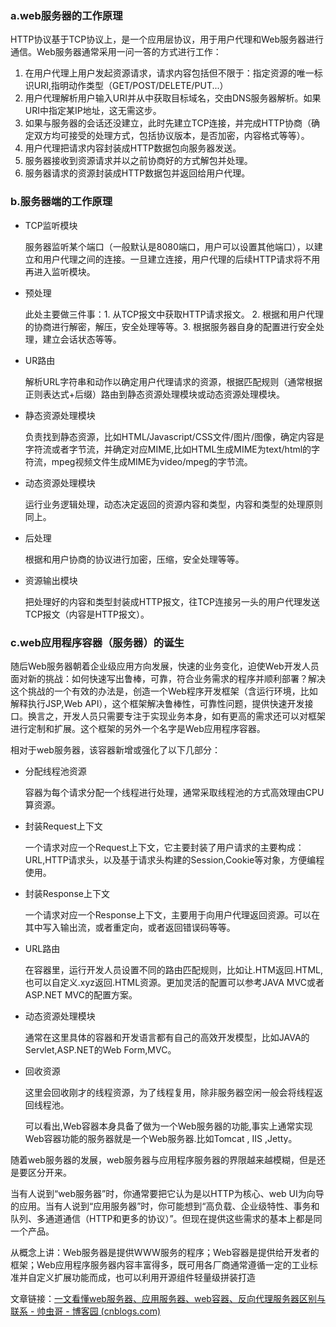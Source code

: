 ### a.web服务器的工作原理

HTTP协议基于TCP协议上，是一个应用层协议，用于用户代理和Web服务器进行通信。Web服务器通常采用一问一答的方式进行工作：

1. 在用户代理上用户发起资源请求，请求内容包括但不限于：指定资源的唯一标识URI,指明动作类型（GET/POST/DELETE/PUT...）
2. 用户代理解析用户输入URI并从中获取目标域名，交由DNS服务器解析。如果URI中指定某IP地址，这无需这步。
3. 如果与服务器的会话还没建立，此时先建立TCP连接，并完成HTTP协商（确定双方均可接受的处理方式，包括协议版本，是否加密，内容格式等等）。
4. 用户代理把请求内容封装成HTTP数据包向服务器发送。
5. 服务器接收到资源请求并以之前协商好的方式解包并处理。
6. 服务器请求的资源封装成HTTP数据包并返回给用户代理。



### b.服务器端的工作原理

- TCP监听模块

  服务器监听某个端口（一般默认是8080端口，用户可以设置其他端口），以建立和用户代理之间的连接。一旦建立连接，用户代理的后续HTTP请求将不用再进入监听模块。

- 预处理

  此处主要做三件事：1. 从TCP报文中获取HTTP请求报文。 2. 根据和用户代理的协商进行解密，解压，安全处理等等。3. 根据服务器自身的配置进行安全处理，建立会话状态等等。

- UR路由

  解析URL字符串和动作以确定用户代理请求的资源，根据匹配规则（通常根据正则表达式+后缀）路由到静态资源处理模块或动态资源处理模块。

- 静态资源处理模块

  负责找到静态资源，比如HTML/Javascript/CSS文件/图片/图像，确定内容是字符流或者字节流，并确定对应MIME,比如HTML生成MIME为text/html的字符流，mpeg视频文件生成MIME为video/mpeg的字节流。

- 动态资源处理模块

  运行业务逻辑处理，动态决定返回的资源内容和类型，内容和类型的处理原则同上。

- 后处理

  根据和用户协商的协议进行加密，压缩，安全处理等等。

- 资源输出模块

  把处理好的内容和类型封装成HTTP报文，往TCP连接另一头的用户代理发送TCP报文（内容是HTTP报文）。



### c.web应用程序容器（服务器）的诞生

随后Web服务器朝着企业级应用方向发展，快速的业务变化，迫使Web开发人员面对新的挑战：如何快速写出鲁棒，可靠，符合业务需求的程序并顺利部署？解决这个挑战的一个有效的办法是，创造一个Web程序开发框架（含运行环境，比如解释执行JSP,Web API），这个框架解决鲁棒性，可靠性问题，提供快速开发接口。换言之，开发人员只需要专注于实现业务本身，如有更高的需求还可以对框架进行定制和扩展。这个框架的另外一个名字是Web应用程序容器。

相对于web服务器，该容器新增或强化了以下几部分：

- 分配线程池资源

  容器为每个请求分配一个线程进行处理，通常采取线程池的方式高效理由CPU算资源。

- 封装Request上下文

  一个请求对应一个Request上下文，它主要封装了用户请求的主要构成：URL,HTTP请求头，以及基于请求头构建的Session,Cookie等对象，方便编程使用。

- 封装Response上下文

  一个请求对应一个Response上下文，主要用于向用户代理返回资源。可以在其中写入输出流，或者重定向，或者返回错误码等等。

- URL路由

  在容器里，运行开发人员设置不同的路由匹配规则，比如让.HTM返回.HTML,也可以自定义.xyz返回.HTML资源。更加灵活的配置可以参考JAVA MVC或者ASP.NET MVC的配置方案。

- 动态资源处理模块

  通常在这里具体的容器和开发语言都有自己的高效开发模型，比如JAVA的Servlet,ASP.NET的Web Form,MVC。

- 回收资源

  这里会回收刚才的线程资源，为了线程复用，除非服务器空闲一般会将线程返回线程池。

  可以看出,Web容器本身具备了做为一个Web服务器的功能,事实上通常实现Web容器功能的服务器就是一个Web服务器.比如Tomcat , IIS ,Jetty。



随着web服务器的发展，web服务器与应用程序服务器的界限越来越模糊，但是还是要区分开来。

当有人说到“web服务器”时，你通常要把它认为是以HTTP为核心、web UI为向导的应用。当有人说到“应用服务器”时，你可能想到“高负载、企业级特性、事务和队列、多通道通信（HTTP和更多的协议）”。但现在提供这些需求的基本上都是同一个产品。



从概念上讲：Web服务器是提供WWW服务的程序；Web容器是提供给开发者的框架；Web应用程序服务器内容丰富得多，既可用各厂商通常遵循一定的工业标准并自定义扩展功能而成，也可以利用开源组件轻量级拼装打造

文章链接：[一文看懂web服务器、应用服务器、web容器、反向代理服务器区别与联系 - 帅虫哥 - 博客园 (cnblogs.com)](https://www.cnblogs.com/vipyoumay/p/7455431.html#111-web服务器的历史)

